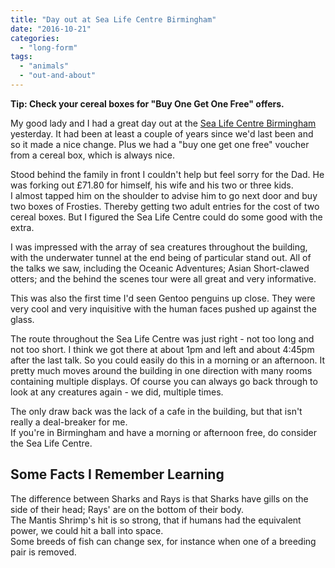 ```yaml
---
title: "Day out at Sea Life Centre Birmingham"
date: "2016-10-21"
categories: 
  - "long-form"
tags: 
  - "animals"
  - "out-and-about"
---
```


**Tip: Check your cereal boxes for "Buy One Get One Free" offers.**

My good lady and I had a great day out at the [Sea Life Centre Birmingham](https://www2.visitsealife.com/birmingham/) yesterday. It had been at least a couple of years since we'd last been and so it made a nice change. Plus we had a "buy one get one free" voucher from a cereal box, which is always nice.

Stood behind the family in front I couldn't help but feel sorry for the Dad. He was forking out £71.80 for himself, his wife and his two or three kids. I almost tapped him on the shoulder to advise him to go next door and buy two boxes of Frosties. Thereby getting two adult entries for the cost of two cereal boxes. But I figured the Sea Life Centre could do some good with the extra.

I was impressed with the array of sea creatures throughout the building, with the underwater tunnel at the end being of particular stand out. All of the talks we saw, including the Oceanic Adventures; Asian Short-clawed otters; and the behind the scenes tour were all great and very informative.

This was also the first time I'd seen Gentoo penguins up close. They were very cool and very inquisitive with the human faces pushed up against the glass.

The route throughout the Sea Life Centre was just right - not too long and not too short. I think we got there at about 1pm and left and about 4:45pm after the last talk. So you could easily do this in a morning or an afternoon. It pretty much moves around the building in one direction with many rooms containing multiple displays. Of course you can always go back through to look at any creatures again - we did, multiple times.

The only draw back was the lack of a cafe in the building, but that isn't really a deal-breaker for me.  
If you're in Birmingham and have a morning or afternoon free, do consider the Sea Life Centre.

## Some Facts I Remember Learning

The difference between Sharks and Rays is that Sharks have gills on the side of their head; Rays' are on the bottom of their body.  
The Mantis Shrimp's hit is so strong, that if humans had the equivalent power, we could hit a ball into space.  
Some breeds of fish can change sex, for instance when one of a breeding pair is removed.
